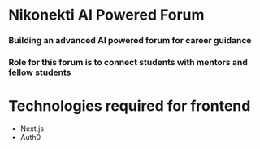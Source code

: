 # Nikonekti AI Powered Forum

### Building an advanced AI powered forum for career guidance
### Role for this forum is to connect students with mentors and fellow students

# Technologies required for frontend
- Next.js
- Auth0